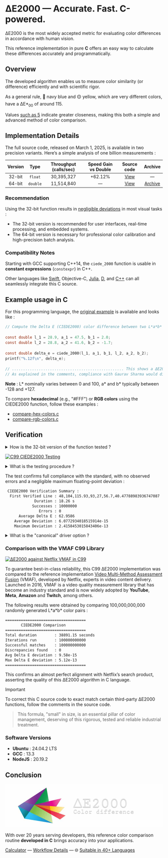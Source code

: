 # ΔE2000 — Accurate. Fast. C-powered.

ΔE2000 is the most widely accepted metric for evaluating color differences in accordance with human vision.

This reference implementation in pure **C** offers an easy way to calculate these differences accurately and programmatically.

## Overview

The developed algorithm enables us to measure color similarity (or difference) efficiently and with scientific rigor.

As a general rule, 🔵 navy blue and 🟡 yellow, which are very different colors, have a ΔE\*<sub>00</sub> of around 115.

Values [such as 5](https://michel-leonard.github.io/ciede2000-color-matching/de2000-rgb-pairs.html?seq=50&delta-e=5) indicate greater closeness, making this both a simple and advanced method of color comparison.

## Implementation Details

The full source code, released on March 1, 2025, is available in two precision variants. Here’s a simple analysis of one billion measurements :

| Version |  Type | 	Throughput (calls/sec)	 | Speed Gain vs Double | Source code | Archive |
|:--:|:--:|:--:|:--:|:--:|:--:|
| 32-bit | `float` | 30,395,327 | +62.12%  | [View](ciede-2000-single-precision.c#L23) | — |
| 64-bit | `double` | 11,514,840 | — | [View](../../ciede-2000.c#L13) | [Archive](https://web.archive.org/https://raw.githubusercontent.com/michel-leonard/ciede2000-color-matching/refs/heads/main/ciede-2000.c) |

### Recommendation

Using the 32-bit function results in [negligible deviations](../../#use-the-ciede_2000-function-in-32-bit-rather-than-64-bit) in most visual tasks :

- The 32-bit version is recommended for user interfaces, real-time processing, and embedded systems.
- The 64-bit version is necessary for professional color calibration and high-precision batch analysis.

### Compatibility Notes

Starting with GCC supporting C++14, the `ciede_2000` function is usable in **constant expressions** (`constexpr`) in C++.

Other languages like [Swift](../swift#δe2000--accurate-fast-swift-powered), Objective-C, [Julia](../jl#δe2000--accurate-fast-julia-powered), [D](../d#δe2000--accurate-fast-d-powered), and [C++](../cpp#δe2000--accurate-fast-c-powered) can all seamlessly integrate this C source.


## Example usage in C

For this programming language, the [original example](../../#source-code-in-c) is available and looks like :

```c
// Compute the Delta E (CIEDE2000) color difference between two L*a*b* colors in C99

const double l_1 = 28.9, a_1 = 47.5, b_1 = 2.0;
const double l_2 = 28.8, a_2 = 41.6, b_2 = -1.7;

const double delta_e = ciede_2000(l_1, a_1, b_1, l_2, a_2, b_2);
printf("%.12f\n", delta_e);

// .................................................. This shows a ΔE2000 of 2.7749016764
// As explained in the comments, compliance with Gaurav Sharma would display 2.7749152801
```

**Note** : L\* nominally varies between 0 and 100, a\* and b\* typically between -128 and +127.

To compare **hexadecimal** (e.g., "#FFF") or **RGB colors** using the CIEDE2000 function, follow these examples :
- [compare-hex-colors.c](compare-hex-colors.c#L215)
- [compare-rgb-colors.c](compare-rgb-colors.c#L215)

## Verification

<details>
<summary>How is the 32-bit version of the function tested ?</summary>

The 32-bit version of `ciede_2000` inherits the validity of the 64-bit version by construction, thanks to a bit-by-bit transitive validation chain.

Firstly, the 64-bit C implementation of the function has been extensively validated against reliable references such as Netflix’s VMAF library and Gaurav Sharma’s (University of Rochester) authoritative ΔE2000 formulation. This ensures that the 64-bit implementation can be used to verify other implementations, as it is compliant with academic and industry standards, and is certainly suitable for production use.

Next, a fully templated C++ version was created to support multiple floating-point precisions. When instantiated with `double`, this C++ version produces bit-for-bit identical results to the validated 64-bit C version, while with float it corresponds exactly to the 32-bit C version.

Therefore, although the 32-bit and 64-bit versions differ in terms of precision, each aligns perfectly with the corresponding modeled C++ version. This confirms that the 32-bit implementation behaves correctly in reflecting the validated model version instantiated with `float`.

This layered validation is reinforced by automated tests (`tests/cpp/ciede-2000-identity.cpp`), which run 80 million random color pairs in both implementations, compiled with aggressive optimizations (`g++ -std=c++14 -Ofast`), applying zero tolerance for output differences.

> In summary, the 32-bit version is often ideal, working up to 60% faster, with a smaller footprint and negligible deviation of ±0.0002.
</details>

[![C99 CIEDE2000 Testing](https://github.com/michel-leonard/ciede2000-color-matching/actions/workflows/test-c.yml/badge.svg)](https://github.com/michel-leonard/ciede2000-color-matching/actions/workflows/test-c.yml)

<details>
<summary>What is the testing procedure ?</summary>

The C99 implementation is tested against several external [established sources](../#dynamic-tests-with-established-libraries), and internally against JavaScript, like this :

1. `command -v node > /dev/null || { sudo apt-get update && sudo apt-get install nodejs ; }`
2. `command -v gcc > /dev/null || { sudo apt-get update && sudo apt-get install gcc ; }`
3. `gcc -std=c99 -Wall -pedantic -O2 -g tests/c/ciede-2000-driver.c -o ciede-2000-driver -lm`
4. `./ciede-2000-driver --generate 10000000 --output-file test-cases.csv`
5. `./ciede-2000-driver -s -i test-cases.csv | node tests/js/ciede-2000-driver.js`

Where the two main files involved are [ciede-2000-driver.c](ciede-2000-driver.c) for calculations, and [test-c.yml](../../.github/workflows/test-c.yml) for automation. Note that the test driver must be compiled with the `-O2` option, not `-Ofast`, otherwise it will omit testing for negative zeros, in return for a negligible overall time saving.
</details>

The test confirms full compliance with the standard, with no observed errors and a negligible maximum floating-point deviation :

```
 CIEDE2000 Verification Summary :
  First Verified Line : 48,104,115.93,93,27,56.7,40.47788983936747087
             Duration : 18.26 s
            Successes : 10000000
               Errors : 0
      Average Delta E : 62.9586
    Average Deviation : 6.0772934018515914e-15
    Maximum Deviation : 2.4158453015843406e-13
```

<details>
<summary>What is the "canonical" driver option ?</summary>

As indicated in the C driver help (when using `--help`), with the `--canonical` option we test implementations such as Gaurav Sharma’s and OpenJDK’s, without this option (default) we test implementations such as Bruce Lindbloom’s and Netflix’s VMAF. These two implementations differ by up to ±0.0003 on ΔE\*<sub>00</sub> results, so to set up accurate tests, expressly in metrology and 64-bit, this command-line option can be key.
</details>

### Comparison with the VMAF C99 Library

[![ΔE2000 against Netflix VMAF in C99](https://github.com/michel-leonard/ciede2000-color-matching/actions/workflows/vs-netflix.yml/badge.svg)](https://github.com/michel-leonard/ciede2000-color-matching/actions/workflows/vs-netflix.yml)

To guarantee best-in-class reliability, this C99 ΔE2000 implementation was compared to the reference implementation [Video Multi-Method Assessment Fusion](https://github.com/Netflix/vmaf) (VMAF), developed by Netflix, experts in video content delivery. Launched in 2016, VMAF is a video quality measurement library that has become an industry standard and is now widely adopted by **YouTube**, **Meta**, **Amazon** and **Twitch**, among others.

The following results were obtained by comparing 100,000,000,000 randomly generated L\*a\*b\* color pairs :

```
====================================
       CIEDE2000 Comparison
====================================
Total duration        : 38891.15 seconds
Iterations run        : 100000000000
Successful matches    : 100000000000
Discrepancies found   : 0
Avg Delta E deviation : 9.58e-15
Max Delta E deviation : 5.12e-13
====================================
```

This confirms an almost perfect alignment with Netflix’s search product, asserting the quality of this ΔE2000 algorithm in C language.

> [!IMPORTANT]
> To correct this C source code to exact match certain third-party ΔE2000 functions, follow the comments in the source code.

> This formula, "small" in size, is an essential pillar of color management, deserving of this rigorous, tested and reliable industrial treatment.

### Software Versions

- **Ubuntu** : 24.04.2 LTS
- **GCC** : 13.3
- **NodeJS** : 20.19.2

## Conclusion

![The ΔE*00 equation is very effective at predicting perceived color differences](https://github.com/michel-leonard/ciede2000-color-matching/raw/main/docs/assets/images/logo.jpg)

With over 20 years serving developers, this reference color comparison routine **developed in C** brings accuracy into your applications.

[Calculator](https://michel-leonard.github.io/ciede2000-color-matching/lab-color-calculator.html?L1=27.3&a1=8.3&b1=-11.4&L2=35.4&a2=26.8&b2=37) — [Workflow Details](../../.github/workflows#workflow-details) — 🌐 [Suitable in 40+ Languages](../../#implementations)
